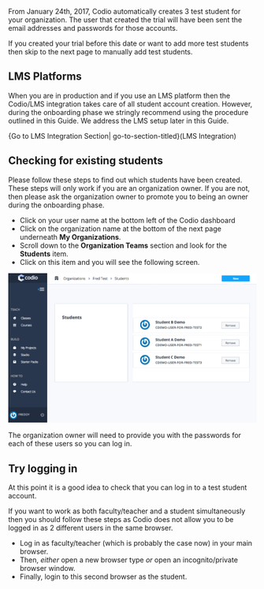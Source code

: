 From January 24th, 2017, Codio automatically creates 3 test student for your organization. The user that created the trial will have been sent the email addresses and passwords for those accounts. 

If you created your trial before this date or want to add more test students then skip to the next page to manually add test students.

## LMS Platforms
When you are in production and if you use an LMS platform then the Codio/LMS integration takes care of all student account creation. However, during the onboarding phase we stringly recommend using the procedure outlined in this Guide. We address the LMS setup later in this Guide.

{Go to LMS Integration Section| go-to-section-titled}(LMS Integration)

## Checking for existing students
Please follow these steps to find out which students have been created. These steps will only work if you are an organization owner. If you are not, then please ask the organization owner to promote you to being an owner during the onboarding phase.

- Click on your user name at the bottom left of the Codio dashboard
- Click on the organization name at the bottom of the next page underneath **My Organizations**.
- Scroll down to the **Organization Teams** section and look for the **Students** item.
- Click on this item and you will see the following screen.

![](.guides/img/test-students-list.png)

The organization owner will need to provide you with the passwords for each of these users so you can log in. 

## Try logging in
At this point it is a good idea to check that you can log in to a test student account. 

If you want to work as both faculty/teacher and a student simultaneously then you should follow these steps as Codio does not allow you to be logged in as 2 different users in the same browser.

- Log in as faculty/teacher (which is probably the case now) in your main browser.
- Then, *either* open a new browser type *or* open an incognito/private browser window.
- Finally, login to this second browser as the student.